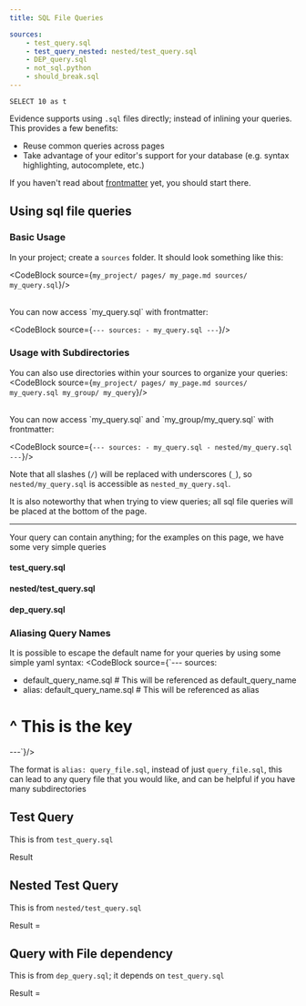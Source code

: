 ```yaml
---
title: SQL File Queries

sources:
    - test_query.sql
    - test_query_nested: nested/test_query.sql
    - DEP_query.sql
    - not_sql.python
    - should_break.sql
---
```


```query_on_the_page
SELECT 10 as t
```

Evidence supports using `.sql` files directly; instead of inlining your queries.
This provides a few benefits:
 - Reuse common queries across pages
 - Take advantage of your editor's support for your database (e.g. syntax highlighting, autocomplete, etc.)

<Alert status="warning">
If you haven't read about <a href="/frontmatter" target="_blank">frontmatter</a> yet, you should start there.
</Alert>


## Using sql file queries

### Basic Usage

In your project; create a `sources` folder. It should look something like this:

<CodeBlock source={`my_project/
  pages/
    my_page.md
  sources/
    my_query.sql`}/>

<br/>
You can now access `my_query.sql` with frontmatter:

<CodeBlock source={`---
    sources:
        - my_query.sql
---`}/>

### Usage with Subdirectories

You can also use directories within your sources to organize your queries:
<CodeBlock source={`my_project/
  pages/
    my_page.md
  sources/
    my_query.sql
    my_group/
      my_query`}/>

<br/>
You can now access `my_query.sql` and `my_group/my_query.sql` with frontmatter:

<CodeBlock source={`---
    sources:
        - my_query.sql
        - nested/my_query.sql
---`}/>

Note that all slashes (`/`) will be replaced with underscores (`_`), so `nested/my_query.sql` is accessible as `nested_my_query.sql`.

It is also noteworthy that when trying to view queries; all sql file queries will be placed at the bottom of the page.

--- 

Your query can contain anything; for the examples on this page, we have some very simple queries

#### test_query.sql
<CodeBlock source="SELECT 1 as t;"/>

#### nested/test_query.sql
<CodeBlock source="SELECT 2 as t;"/>

#### dep_query.sql
<CodeBlock source="SELECT t * 2 as x FROM $&#123;test_query}"/>

### Aliasing Query Names

It is possible to escape the default name for your queries by using some simple yaml syntax:
<CodeBlock source={`---
sources:
  - default_query_name.sql        # This will be referenced as default_query_name
  - alias: default_query_name.sql # This will be referenced as alias
#        ^ This is the key
---`}/>

The format is `alias: query_file.sql`, instead of just `query_file.sql`, this can lead
to any query file that you would like, and can be helpful if you have many subdirectories 

## Test Query

This is from `test_query.sql`

Result <Value data={test_query} value="t"/>

## Nested Test Query

This is from `nested/test_query.sql`

Result = <Value data={test_query_nested} value="t"/>

## Query with File dependency

This is from `dep_query.sql`; it depends on `test_query.sql`

Result = <Value data={dep_query} value="x"/>
